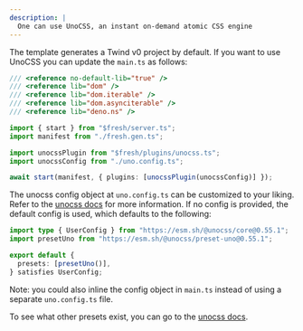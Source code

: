 ```yaml
---
description: |
  One can use UnoCSS, an instant on-demand atomic CSS engine
---
```


The template generates a Twind v0 project by default. If you want to use UnoCSS
you can update the `main.ts` as follows:

```ts
/// <reference no-default-lib="true" />
/// <reference lib="dom" />
/// <reference lib="dom.iterable" />
/// <reference lib="dom.asynciterable" />
/// <reference lib="deno.ns" />

import { start } from "$fresh/server.ts";
import manifest from "./fresh.gen.ts";

import unocssPlugin from "$fresh/plugins/unocss.ts";
import unocssConfig from "./uno.config.ts";

await start(manifest, { plugins: [unocssPlugin(unocssConfig)] });
```

The unocss config object at `uno.config.ts` can be customized to your liking.
Refer to the [unocss docs](https://unocss.dev/guide/config-file) for more
information. If no config is provided, the default config is used, which
defaults to the following:

```ts
import type { UserConfig } from "https://esm.sh/@unocss/core@0.55.1";
import presetUno from "https://esm.sh/@unocss/preset-uno@0.55.1";

export default {
  presets: [presetUno()],
} satisfies UserConfig;
```

Note: you could also inline the config object in `main.ts` instead of using a
separate `uno.config.ts` file.

To see what other presets exist, you can go to the
[unocss docs](https://unocss.dev/presets/).
